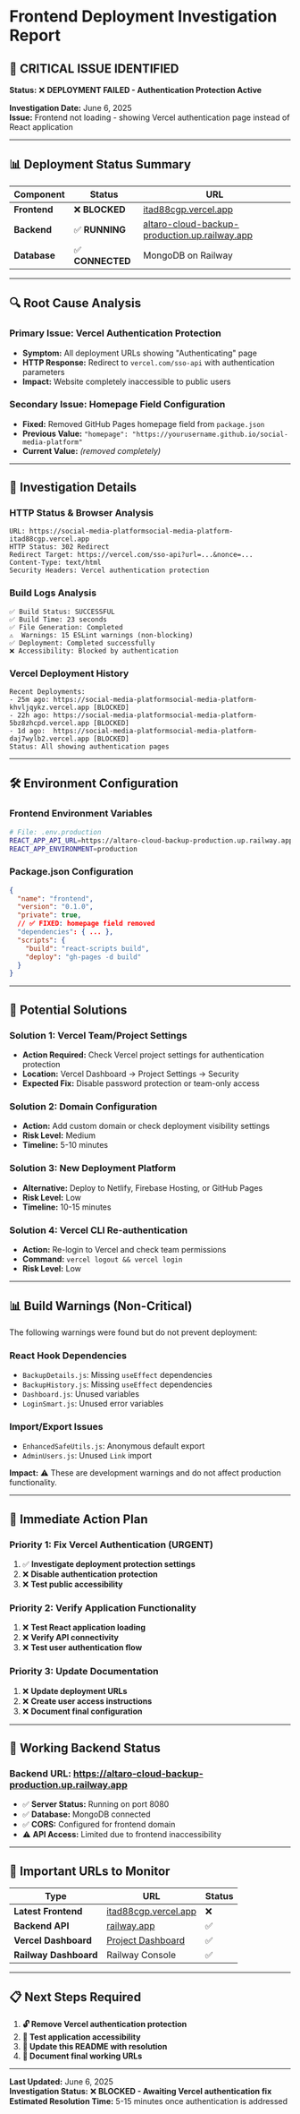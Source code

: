 # Frontend Deployment Investigation Report

## 🚨 **CRITICAL ISSUE IDENTIFIED**

**Status:** ❌ **DEPLOYMENT FAILED - Authentication Protection Active**

**Investigation Date:** June 6, 2025  
**Issue:** Frontend not loading - showing Vercel authentication page instead of React application

---

## 📊 **Deployment Status Summary**

| Component | Status | URL |
|-----------|--------|-----|
| **Frontend** | ❌ **BLOCKED** | [itad88cgp.vercel.app](https://social-media-platformsocial-media-platform-itad88cgp.vercel.app) |
| **Backend** | ✅ **RUNNING** | [altaro-cloud-backup-production.up.railway.app](https://altaro-cloud-backup-production.up.railway.app) |
| **Database** | ✅ **CONNECTED** | MongoDB on Railway |

---

## 🔍 **Root Cause Analysis**

### **Primary Issue: Vercel Authentication Protection**
- **Symptom:** All deployment URLs showing "Authenticating" page
- **HTTP Response:** Redirect to `vercel.com/sso-api` with authentication parameters
- **Impact:** Website completely inaccessible to public users

### **Secondary Issue: Homepage Field Configuration**
- **Fixed:** Removed GitHub Pages homepage field from `package.json`
- **Previous Value:** `"homepage": "https://yourusername.github.io/social-media-platform"`
- **Current Value:** *(removed completely)*

---

## 📝 **Investigation Details**

### **HTTP Status & Browser Analysis**
```
URL: https://social-media-platformsocial-media-platform-itad88cgp.vercel.app
HTTP Status: 302 Redirect
Redirect Target: https://vercel.com/sso-api?url=...&nonce=...
Content-Type: text/html
Security Headers: Vercel authentication protection
```

### **Build Logs Analysis**
```
✅ Build Status: SUCCESSFUL
✅ Build Time: 23 seconds
✅ File Generation: Completed
⚠️  Warnings: 15 ESLint warnings (non-blocking)
✅ Deployment: Completed successfully
❌ Accessibility: Blocked by authentication
```

### **Vercel Deployment History**
```
Recent Deployments:
- 25m ago: https://social-media-platformsocial-media-platform-khvljqykz.vercel.app [BLOCKED]
- 22h ago: https://social-media-platformsocial-media-platform-5bz8zhcpd.vercel.app [BLOCKED]
- 1d ago:  https://social-media-platformsocial-media-platform-daj7wylb2.vercel.app [BLOCKED]
Status: All showing authentication pages
```

---

## 🛠 **Environment Configuration**

### **Frontend Environment Variables**
```bash
# File: .env.production
REACT_APP_API_URL=https://altaro-cloud-backup-production.up.railway.app
REACT_APP_ENVIRONMENT=production
```

### **Package.json Configuration**
```json
{
  "name": "frontend",
  "version": "0.1.0",
  "private": true,
  // ✅ FIXED: homepage field removed
  "dependencies": { ... },
  "scripts": {
    "build": "react-scripts build",
    "deploy": "gh-pages -d build"
  }
}
```

---

## 🚧 **Potential Solutions**

### **Solution 1: Vercel Team/Project Settings**
- **Action Required:** Check Vercel project settings for authentication protection
- **Location:** Vercel Dashboard → Project Settings → Security
- **Expected Fix:** Disable password protection or team-only access

### **Solution 2: Domain Configuration**
- **Action:** Add custom domain or check deployment visibility settings
- **Risk Level:** Medium
- **Timeline:** 5-10 minutes

### **Solution 3: New Deployment Platform**
- **Alternative:** Deploy to Netlify, Firebase Hosting, or GitHub Pages
- **Risk Level:** Low
- **Timeline:** 10-15 minutes

### **Solution 4: Vercel CLI Re-authentication**
- **Action:** Re-login to Vercel and check team permissions
- **Command:** `vercel logout && vercel login`
- **Risk Level:** Low

---

## 📊 **Build Warnings (Non-Critical)**

The following warnings were found but do not prevent deployment:

### **React Hook Dependencies**
- `BackupDetails.js`: Missing `useEffect` dependencies
- `BackupHistory.js`: Missing `useEffect` dependencies
- `Dashboard.js`: Unused variables
- `LoginSmart.js`: Unused error variables

### **Import/Export Issues**
- `EnhancedSafeUtils.js`: Anonymous default export
- `AdminUsers.js`: Unused `Link` import

**Impact:** ⚠️ These are development warnings and do not affect production functionality.

---

## 🎯 **Immediate Action Plan**

### **Priority 1: Fix Vercel Authentication (URGENT)**
1. ✅ **Investigate deployment protection settings**
2. ❌ **Disable authentication protection**
3. ❌ **Test public accessibility**

### **Priority 2: Verify Application Functionality**
1. ❌ **Test React application loading**
2. ❌ **Verify API connectivity**
3. ❌ **Test user authentication flow**

### **Priority 3: Update Documentation**
1. ❌ **Update deployment URLs**
2. ❌ **Create user access instructions**
3. ❌ **Document final configuration**

---

## 📱 **Working Backend Status**

### **Backend URL:** https://altaro-cloud-backup-production.up.railway.app
- ✅ **Server Status:** Running on port 8080
- ✅ **Database:** MongoDB connected
- ✅ **CORS:** Configured for frontend domain
- ⚠️ **API Access:** Limited due to frontend inaccessibility

---

## 🔗 **Important URLs to Monitor**

| Type | URL | Status |
|------|-----|--------|
| **Latest Frontend** | [itad88cgp.vercel.app](https://social-media-platformsocial-media-platform-itad88cgp.vercel.app) | ❌ |
| **Backend API** | [railway.app](https://altaro-cloud-backup-production.up.railway.app) | ✅ |
| **Vercel Dashboard** | [Project Dashboard](https://vercel.com/fefe-bs-projects/social-media-platformsocial-media-platform) | ✅ |
| **Railway Dashboard** | Railway Console | ✅ |

---

## 📋 **Next Steps Required**

1. **🔓 Remove Vercel authentication protection**
2. **🧪 Test application accessibility**  
3. **🔄 Update this README with resolution**
4. **📝 Document final working URLs**

---

**Last Updated:** June 6, 2025  
**Investigation Status:** ❌ **BLOCKED - Awaiting Vercel authentication fix**  
**Estimated Resolution Time:** 5-15 minutes once authentication is addressed
